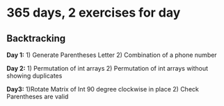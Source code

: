 # 365 days, 2 exercises for day

## Backtracking
**Day 1:** 1) Generate Parentheses Letter 2) Combination of a phone number
       
**Day 2:** 1) Permutation of int arrays 2) Permutation of int arrays without showing duplicates
           
**Day3:**  1)Rotate Matrix of Int 90 degree clockwise in place 2) Check Parentheses are valid
